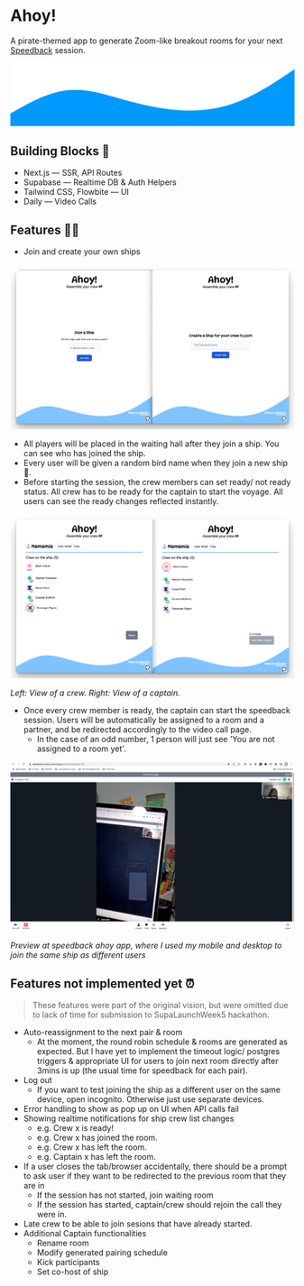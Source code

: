 # Ahoy!

A pirate-themed app to generate Zoom-like breakout rooms for your next [Speedback](https://www.google.com/search?q=speedback&sourceid=chrome&ie=UTF-8) session.

![](public/bottom_waves.svg)

## Building Blocks 🧱

- Next.js — SSR, API Routes
- Supabase — Realtime DB & Auth Helpers
- Tailwind CSS, Flowbite — UI
- Daily — Video Calls

## Features 🏴‍☠️

- Join and create your own ships

![left view shows the view of a crew, right view shows the view of a captain/host.](public/screenshots/join_create_ship.png)

- All players will be placed in the waiting hall after they join a ship. You can see who has joined the ship.
- Every user will be given a random bird name when they join a new ship 🐤.
- Before starting the session, the crew members can set ready/ not ready status. All crew has to be ready for the captain to start the voyage. All users can see the ready changes reflected instantly.

![left view shows the view of a crew, right view shows the view of a captain/host.](public/screenshots/waiting_hall.png)

<i align='center'>Left: View of a crew. Right: View of a captain.</i>

- Once every crew member is ready, the captain can start the speedback session. Users will be automatically be assigned to a room and a partner, and be redirected accordingly to the video call page.
  - In the case of an odd number, 1 person will just see 'You are not assigned to a room yet'.

![Preview at speedback ahoy app, where I used my mobile and desktop to join the same ship as different users](public/screenshots/daily_call_preview.png)

<i align='center'>Preview at speedback ahoy app, where I used my mobile and desktop to join the same ship as different users</i>

## Features not implemented yet ⏰

> These features were part of the original vision, but were omitted due to lack of time for submission to SupaLaunchWeek5 hackathon.

- Auto-reassignment to the next pair & room
  - At the moment, the round robin schedule & rooms are generated as expected. But I have yet to implement the timeout logic/ postgres triggers & appropriate UI for users to join next room directly after 3mins is up (the usual time for speedback for each pair).
- Log out
  - If you want to test joining the ship as a different user on the same device, open incognito. Otherwise just use separate devices.
- Error handling to show as pop up on UI when API calls fail
- Showing realtime notifications for ship crew list changes
  - e.g. Crew x is ready!
  - e.g. Crew x has joined the room.
  - e.g. Crew x has left the room.
  - e.g. Captain x has left the room.
- If a user closes the tab/browser accidentally, there should be a prompt to ask user if they want to be redirected to the previous room that they are in
  - If the session has not started, join waiting room
  - If the session has started, captain/crew should rejoin the call they were in.
- Late crew to be able to join sesions that have already started.
- Additional Captain functionalities
  -  Rename room
  -  Modify generated pairing schedule
  -  Kick participants
  -  Set co-host of ship

